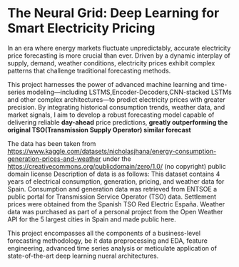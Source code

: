 # The Neural Grid: Deep Learning for Smart Electricity Pricing 

In an era where energy markets fluctuate unpredictably, accurate electricity price forecasting is more crucial than ever. Driven by a dynamic interplay of supply, demand, weather conditions, electricity prices exhibit complex patterns that challenge traditional forecasting methods.  

This project harnesses the power of advanced machine learning and time-series modeling—including LSTMS,Encoder-Decoders,CNN-stacked LSTMs and other complex architectures—to predict electricity prices with greater precision. By integrating historical consumption trends, weather data, and market signals, I aim to develop a robust forecasting model capable of delivering reliable **day-ahead** price predictions, **greatly outperforming the original TSO(Transmission Supply Operator) similar forecast**

The data has been taken from https://www.kaggle.com/datasets/nicholasjhana/energy-consumption-generation-prices-and-weather under the https://creativecommons.org/publicdomain/zero/1.0/ (no copyright) public domain license
Description of data is as follows:
This dataset contains 4 years of electrical consumption, generation, pricing, and weather data for Spain. Consumption and generation data was retrieved from ENTSOE a public portal for Transmission Service Operator (TSO) data. Settlement prices were obtained from the Spanish TSO Red Electric España. Weather data was purchased as part of a personal project from the Open Weather API for the 5 largest cities in Spain and made public here.

This project encompasses all the components of a business-level forecasting methodology, be it data preprocessing and EDA, feature engineering, advanced time series analysis or meticulate application of state-of-the-art deep learning nueral architectures.
